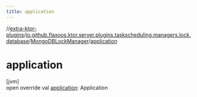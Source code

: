 ```yaml
---
title: application
---
```

//[extra-ktor-plugins](../../../index.md)/[io.github.flaxoos.ktor.server.plugins.taskscheduling.managers.lock.database](../index.md)/[MongoDBLockManager](index.md)/[application](application.md)



# application



[jvm]\
open override val [application](application.md): Application




